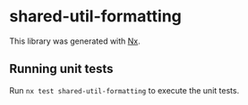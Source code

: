 # shared-util-formatting

This library was generated with [Nx](https://nx.dev).

## Running unit tests

Run `nx test shared-util-formatting` to execute the unit tests.
